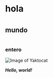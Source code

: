 # <h1>hola
# <h2>mundo
# <h3>entero
![Image of Yaktocat](https://octodex.github.com/images/yaktocat.png)

***Hello, world!***

